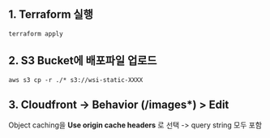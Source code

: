 ## 1. Terraform 실행
```shell
terraform apply
```

## 2. S3 Bucket에 배포파일 업로드
```shell
aws s3 cp -r ./* s3://wsi-static-XXXX
```

## 3. Cloudfront -> Behavior (/images*) > Edit
Object caching을 **Use origin cache headers** 로 선택 -> query string 모두 포함